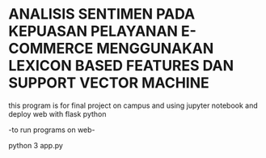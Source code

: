 # ANALISIS SENTIMEN PADA KEPUASAN PELAYANAN E-COMMERCE MENGGUNAKAN LEXICON BASED FEATURES DAN SUPPORT VECTOR MACHINE

this program is for final project on campus and using jupyter notebook and deploy web with flask python

-to run programs on web- 

python 3 app.py 
